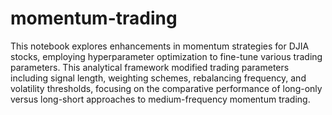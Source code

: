 # momentum-trading
This notebook explores enhancements in momentum strategies for DJIA stocks, employing hyperparameter optimization to fine-tune various trading parameters. This analytical framework modified trading parameters including signal length, weighting schemes, rebalancing frequency, and volatility thresholds, focusing on the comparative performance of long-only versus long-short approaches to medium-frequency momentum trading.
